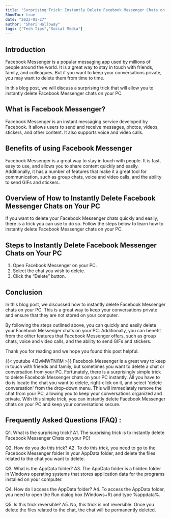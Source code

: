 ```yaml
---
title: "Surprising Trick: Instantly Delete Facebook Messenger Chats on Your PC!"
ShowToc: true 
date: "2023-01-27"
author: "Sheri Holloway" 
tags: ["Tech Tips","Social Media"]
---
```

## Introduction

Facebook Messenger is a popular messaging app used by millions of people around the world. It is a great way to stay in touch with friends, family, and colleagues. But if you want to keep your conversations private, you may want to delete them from time to time.

In this blog post, we will discuss a surprising trick that will allow you to instantly delete Facebook Messenger chats on your PC.

## What is Facebook Messenger?

Facebook Messenger is an instant messaging service developed by Facebook. It allows users to send and receive messages, photos, videos, stickers, and other content. It also supports voice and video calls.

## Benefits of using Facebook Messenger

Facebook Messenger is a great way to stay in touch with people. It is fast, easy to use, and allows you to share content quickly and easily. Additionally, it has a number of features that make it a great tool for communication, such as group chats, voice and video calls, and the ability to send GIFs and stickers.

## Overview of How to Instantly Delete Facebook Messenger Chats on Your PC

If you want to delete your Facebook Messenger chats quickly and easily, there is a trick you can use to do so. Follow the steps below to learn how to instantly delete Facebook Messenger chats on your PC.

## Steps to Instantly Delete Facebook Messenger Chats on Your PC

1. Open Facebook Messenger on your PC.
2. Select the chat you wish to delete.
3. Click the “Delete” button.

## Conclusion

In this blog post, we discussed how to instantly delete Facebook Messenger chats on your PC. This is a great way to keep your conversations private and ensure that they are not stored on your computer. 

By following the steps outlined above, you can quickly and easily delete your Facebook Messenger chats on your PC. Additionally, you can benefit from the other features that Facebook Messenger offers, such as group chats, voice and video calls, and the ability to send GIFs and stickers. 

Thank you for reading and we hope you found this post helpful.

{{< youtube 4l3wMWTNl1M >}} 
Facebook Messenger is a great way to keep in touch with friends and family, but sometimes you want to delete a chat or conversation from your PC. Fortunately, there is a surprisingly simple trick to delete Facebook Messenger chats on your PC instantly. All you have to do is locate the chat you want to delete, right-click on it, and select 'delete conversation' from the drop-down menu. This will immediately remove the chat from your PC, allowing you to keep your conversations organized and private. With this simple trick, you can instantly delete Facebook Messenger chats on your PC and keep your conversations secure.

## Frequently Asked Questions (FAQ) :
Q1. What is the surprising trick?
A1. The surprising trick is to instantly delete Facebook Messenger Chats on your PC!

Q2. How do you do this trick?
A2. To do this trick, you need to go to the Facebook Messenger folder in your AppData folder, and delete the files related to the chat you want to delete.

Q3. What is the AppData folder?
A3. The AppData folder is a hidden folder in Windows operating systems that stores application data for the programs installed on your computer.

Q4. How do I access the AppData folder?
A4. To access the AppData folder, you need to open the Run dialog box (Windows+R) and type %appdata%.

Q5. Is this trick reversible?
A5. No, this trick is not reversible. Once you delete the files related to the chat, the chat will be permanently deleted.



